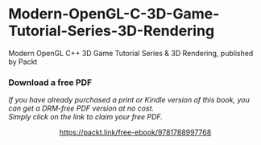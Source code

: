 # Modern-OpenGL-C-3D-Game-Tutorial-Series-3D-Rendering
Modern OpenGL C++ 3D Game Tutorial Series &amp; 3D Rendering, published by Packt
### Download a free PDF

 <i>If you have already purchased a print or Kindle version of this book, you can get a DRM-free PDF version at no cost.<br>Simply click on the link to claim your free PDF.</i>
<p align="center"> <a href="https://packt.link/free-ebook/9781788997768">https://packt.link/free-ebook/9781788997768 </a> </p>